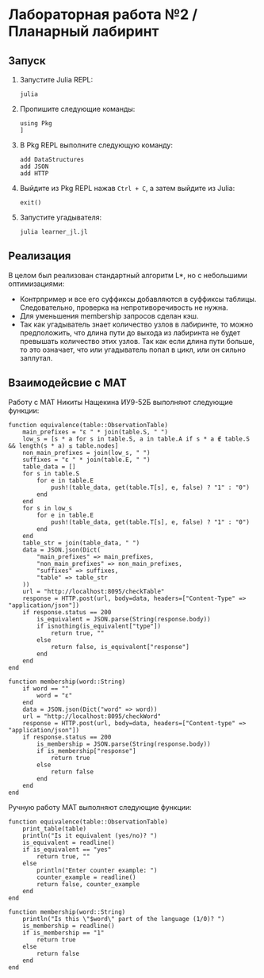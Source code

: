 # Лабораторная работа №2 / Планарный лабиринт

## Запуск
1. Запустите Julia REPL:
    ```
    julia
    ```
2. Пропишите следующие команды:
    ```
    using Pkg
    ]
    ```
3. В Pkg REPL выполните следующую команду:
    ```
    add DataStructures
    add JSON
    add HTTP
    ```
4. Выйдите из Pkg REPL нажав `Ctrl + C`, а затем выйдите из Julia:
   ```
   exit()
   ```
5. Запустите угадывателя:
    ```
    julia learner_jl.jl
    ```

## Реализация
В целом был реализован стандартный алгоритм L*, но с небольшими оптимизациями:
- Контрпример и все его суффиксы добавляются в суффиксы таблицы. Следовательно, проверка на непротиворечивость не нужна.
- Для уменьшения membership запросов сделан кэш.
- Так как угадыватель знает количество узлов в лабиринте, то можно предположить, что длина пути до выхода из лабиринта не будет превышать количество этих узлов. Так как если длина пути больше, то это означает, что или угадыватель попал в цикл, или он сильно заплутал.  

## Взаимодейсвие с МАТ
Работу с МАТ Никиты Нащекина ИУ9-52Б выполняют следующие функции:

```
function equivalence(table::ObservationTable)
    main_prefixes = "ε " * join(table.S, " ")
    low_s = [s * a for s in table.S, a in table.A if s * a ∉ table.S && length(s * a) ≤ table.nodes]
    non_main_prefixes = join(low_s, " ")
    suffixes = "ε " * join(table.E, " ")
    table_data = []
    for s in table.S
        for e in table.E
            push!(table_data, get(table.T[s], e, false) ? "1" : "0")
        end
    end
    for s in low_s
        for e in table.E
            push!(table_data, get(table.T[s], e, false) ? "1" : "0")
        end
    end
    table_str = join(table_data, " ")
    data = JSON.json(Dict(
        "main_prefixes" => main_prefixes,
        "non_main_prefixes" => non_main_prefixes,
        "suffixes" => suffixes,
        "table" => table_str
    ))
    url = "http://localhost:8095/checkTable"
    response = HTTP.post(url, body=data, headers=["Content-Type" => "application/json"])
    if response.status == 200
        is_equivalent = JSON.parse(String(response.body))
        if isnothing(is_equivalent["type"])
            return true, ""
        else
            return false, is_equivalent["response"]
        end
    end
end

function membership(word::String)
    if word == ""
        word = "ε"
    end
    data = JSON.json(Dict("word" => word))
    url = "http://localhost:8095/checkWord"
    response = HTTP.post(url, body=data, headers=["Content-type" => "application/json"])
    if response.status == 200
        is_membership = JSON.parse(String(response.body))
        if is_membership["response"]
            return true
        else
            return false
        end
    end
end
```

Ручную работу МАТ выполняют следующие функции:

```
function equivalence(table::ObservationTable)
    print_table(table)
    println("Is it equivalent (yes/no)? ")
    is_equivalent = readline()
    if is_equivalent == "yes"
        return true, ""
    else
        println("Enter counter example: ")
        counter_example = readline()
        return false, counter_example
    end
end

function membership(word::String)
    println("Is this \"$word\" part of the language (1/0)? ")
    is_membership = readline()
    if is_membership == "1"
        return true
    else
        return false
    end
end
```
